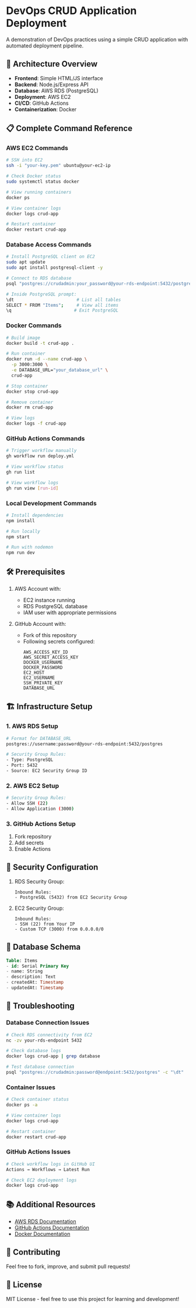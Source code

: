 # DevOps CRUD Application Deployment

A demonstration of DevOps practices using a simple CRUD application with automated deployment pipeline.

## 🚀 Architecture Overview

- **Frontend**: Simple HTML/JS interface
- **Backend**: Node.js/Express API
- **Database**: AWS RDS (PostgreSQL)
- **Deployment**: AWS EC2
- **CI/CD**: GitHub Actions
- **Containerization**: Docker

## 📋 Complete Command Reference

### AWS EC2 Commands
```bash
# SSH into EC2
ssh -i "your-key.pem" ubuntu@your-ec2-ip

# Check Docker status
sudo systemctl status docker

# View running containers
docker ps

# View container logs
docker logs crud-app

# Restart container
docker restart crud-app
```

### Database Access Commands
```bash
# Install PostgreSQL client on EC2
sudo apt update
sudo apt install postgresql-client -y

# Connect to RDS database
psql "postgres://crudadmin:your_password@your-rds-endpoint:5432/postgres"

# Inside PostgreSQL prompt:
\dt                        # List all tables
SELECT * FROM "Items";     # View all items
\q                        # Exit PostgreSQL
```

### Docker Commands
```bash
# Build image
docker build -t crud-app .

# Run container
docker run -d --name crud-app \
  -p 3000:3000 \
  -e DATABASE_URL="your_database_url" \
  crud-app

# Stop container
docker stop crud-app

# Remove container
docker rm crud-app

# View logs
docker logs -f crud-app
```

### GitHub Actions Commands
```bash
# Trigger workflow manually
gh workflow run deploy.yml

# View workflow status
gh run list

# View workflow logs
gh run view [run-id]
```

### Local Development Commands
```bash
# Install dependencies
npm install

# Run locally
npm start

# Run with nodemon
npm run dev
```

## 🛠️ Prerequisites

1. AWS Account with:
   - EC2 instance running
   - RDS PostgreSQL database
   - IAM user with appropriate permissions

2. GitHub Account with:
   - Fork of this repository
   - Following secrets configured:
     ```
     AWS_ACCESS_KEY_ID
     AWS_SECRET_ACCESS_KEY
     DOCKER_USERNAME
     DOCKER_PASSWORD
     EC2_HOST
     EC2_USERNAME
     SSH_PRIVATE_KEY
     DATABASE_URL
     ```

## 🏗️ Infrastructure Setup

### 1. AWS RDS Setup
```bash
# Format for DATABASE_URL
postgres://username:password@your-rds-endpoint:5432/postgres

# Security Group Rules:
- Type: PostgreSQL
- Port: 5432
- Source: EC2 Security Group ID
```

### 2. AWS EC2 Setup
```bash
# Security Group Rules:
- Allow SSH (22)
- Allow Application (3000)
```

### 3. GitHub Actions Setup
1. Fork repository
2. Add secrets
3. Enable Actions

## 🔐 Security Configuration

1. RDS Security Group:
   ```
   Inbound Rules:
   - PostgreSQL (5432) from EC2 Security Group
   ```

2. EC2 Security Group:
   ```
   Inbound Rules:
   - SSH (22) from Your IP
   - Custom TCP (3000) from 0.0.0.0/0
   ```

## 📝 Database Schema

```sql
Table: Items
- id: Serial Primary Key
- name: String
- description: Text
- createdAt: Timestamp
- updatedAt: Timestamp
```

## 🛟 Troubleshooting

### Database Connection Issues
```bash
# Check RDS connectivity from EC2
nc -zv your-rds-endpoint 5432

# Check database logs
docker logs crud-app | grep database

# Test database connection
psql "postgres://crudadmin:password@endpoint:5432/postgres" -c "\dt"
```

### Container Issues
```bash
# Check container status
docker ps -a

# View container logs
docker logs crud-app

# Restart container
docker restart crud-app
```

### GitHub Actions Issues
```bash
# Check workflow logs in GitHub UI
Actions → Workflows → Latest Run

# Check EC2 deployment logs
docker logs crud-app
```

## 📚 Additional Resources

- [AWS RDS Documentation](https://docs.aws.amazon.com/rds/)
- [GitHub Actions Documentation](https://docs.github.com/en/actions)
- [Docker Documentation](https://docs.docker.com/)

## 🤝 Contributing

Feel free to fork, improve, and submit pull requests!

## 📄 License

MIT License - feel free to use this project for learning and development!
